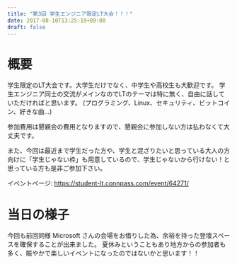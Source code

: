 ```yaml
---
title: "第3回 学生エンジニア限定LT大会！！！"
date: 2017-08-10T13:25:19+09:00
draft: false
---
```


# 概要

学生限定のLT大会です。大学生だけでなく、中学生や高校生も大歓迎です。
学生エンジニア同士の交流がメインなのでLTのテーマは特に無く、自由に話していただければと思います。
(プログラミング、Linux、セキュリティ、ビットコイン、好きな曲...)

参加費用は懇親会の費用となりますので、懇親会に参加しない方は払わなくて大丈夫です。

また、今回は最近まで学生だった方や、学生と混ざりたいと思っている大人の方向けに「学生じゃない枠」も用意しているので、学生じゃないから行けない！と思っている方も是非ご参加下さい。

イベントページ: https://student-lt.connpass.com/event/64271/

# 当日の様子

今回も前回同様 Microsoft さんの会場をお借りした為、余裕を持った登壇スペースを確保することが出来ました。
夏休みということもあり地方からの参加者も多く、賑やかで楽しいイベントになったのではないかと思います！！

